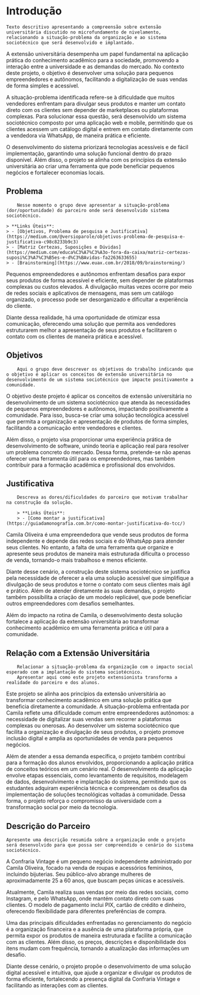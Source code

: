 # Introdução

    Texto descritivo apresentando a compreensão sobre extensão universitária discutido no microfundamento de nivelamento, 
    relacionando a situação-problema da organização e ao sistema sociotécnico que será desenvolvido e implantado.

A extensão universitária desempenha um papel fundamental na aplicação prática do conhecimento acadêmico para a sociedade, promovendo a interação entre a universidade e as demandas do mercado. No contexto deste projeto, o objetivo é desenvolver uma solução para pequenos empreendedores e autônomos, facilitando a digitalização de suas vendas de forma simples e acessível.

A situação-problema identificada refere-se à dificuldade que muitos vendedores enfrentam para divulgar seus produtos e manter um contato direto com os clientes sem depender de marketplaces ou plataformas complexas. Para solucionar essa questão, será desenvolvido um sistema sociotécnico composto por uma aplicação web e mobile, permitindo que os clientes acessem um catálogo digital e entrem em contato diretamente com a vendedora via WhatsApp, de maneira prática e eficiente.

O desenvolvimento do sistema priorizará tecnologias acessíveis e de fácil implementação, garantindo uma solução funcional dentro do prazo disponível. Além disso, o projeto se alinha com os princípios da extensão universitária ao criar uma ferramenta que pode beneficiar pequenos negócios e fortalecer economias locais.

## Problema
        Nesse momento o grupo deve apresentar a situação-problema (dor/oportunidade) do parceiro onde será desenvolvido sistema sociotécnico.

    > **Links Úteis**:
    > - [Objetivos, Problema de pesquisa e Justificativa](https://medium.com/@versioparole/objetivos-problema-de-pesquisa-e-justificativa-c98c8233b9c3)
    > - [Matriz Certezas, Suposições e Dúvidas](https://medium.com/educa%C3%A7%C3%A3o-fora-da-caixa/matriz-certezas-suposi%C3%A7%C3%B5es-e-d%C3%BAvidas-fa2263633655)
    > - [Brainstorming](https://www.euax.com.br/2018/09/brainstorming/)

Pequenos empreendedores e autônomos enfrentam desafios para expor seus produtos de forma acessível e eficiente, sem depender de plataformas complexas ou custos elevados. A divulgação muitas vezes ocorre por meio de redes sociais e aplicativos de mensagens, mas sem um catálogo organizado, o processo pode ser desorganizado e dificultar a experiência do cliente.

Diante dessa realidade, há uma oportunidade de otimizar essa comunicação, oferecendo uma solução que permita aos vendedores estruturarem melhor a apresentação de seus produtos e facilitarem o contato com os clientes de maneira prática e acessível.

## Objetivos

        Aqui o grupo deve descrever os objetivos do trabalho indicando que o objetivo é aplicar os conceitos de extensão universitária no desenvolvimento de um sistema sociotécnico que impacte positivamente a comunidade.

O objetivo deste projeto é aplicar os conceitos de extensão universitária no desenvolvimento de um sistema sociotécnico que atenda às necessidades de pequenos empreendedores e autônomos, impactando positivamente a comunidade. Para isso, busca-se criar uma solução tecnológica acessível que permita a organização e apresentação de produtos de forma simples, facilitando a comunicação entre vendedores e clientes.

Além disso, o projeto visa proporcionar uma experiência prática de desenvolvimento de software, unindo teoria e aplicação real para resolver um problema concreto do mercado. Dessa forma, pretende-se não apenas oferecer uma ferramenta útil para os empreendedores, mas também contribuir para a formação acadêmica e profissional dos envolvidos.

## Justificativa

        Descreva as dores/dificuldades do parceiro que motivam trabalhar na construção da solução.

        > **Links Úteis**:
        > - [Como montar a justificativa](https://guiadamonografia.com.br/como-montar-justificativa-do-tcc/)

Camila Oliveira é uma empreendedora que vende seus produtos de forma independente e depende das redes sociais e do WhatsApp para atender seus clientes. No entanto, a falta de uma ferramenta que organize e apresente seus produtos de maneira mais estruturada dificulta o processo de venda, tornando-o mais trabalhoso e menos eficiente.

Diante desse cenário, a construção deste sistema sociotécnico se justifica pela necessidade de oferecer a ela uma solução acessível que simplifique a divulgação de seus produtos e torne o contato com seus clientes mais ágil e prático. Além de atender diretamente às suas demandas, o projeto também possibilita a criação de um modelo replicável, que pode beneficiar outros empreendedores com desafios semelhantes.

Além do impacto na rotina de Camila, o desenvolvimento desta solução fortalece a aplicação da extensão universitária ao transformar conhecimento acadêmico em uma ferramenta prática e útil para a comunidade.

## Relação com a Extensão Universitária

        Relacionar a situação-problema da organização com o impacto social esperado com a implantação do sistema sociotécnico.
        Apresentar aqui como este projeto extensionista transforma a realidade do parceiro e dos alunos.

Este projeto se alinha aos princípios da extensão universitária ao transformar conhecimento acadêmico em uma solução prática que beneficia diretamente a comunidade. A situação-problema enfrentada por Camila reflete uma dificuldade comum entre empreendedores autônomos: a necessidade de digitalizar suas vendas sem recorrer a plataformas complexas ou onerosas. Ao desenvolver um sistema sociotécnico que facilita a organização e divulgação de seus produtos, o projeto promove inclusão digital e amplia as oportunidades de venda para pequenos negócios.

Além de atender a essa demanda específica, o projeto também contribui para a formação dos alunos envolvidos, proporcionando a aplicação prática de conceitos teóricos em um cenário real. O desenvolvimento da aplicação envolve etapas essenciais, como levantamento de requisitos, modelagem de dados, desenvolvimento e implantação do sistema, permitindo que os estudantes adquiram experiência técnica e compreendam os desafios da implementação de soluções tecnológicas voltadas à comunidade. Dessa forma, o projeto reforça o compromisso da universidade com a transformação social por meio da tecnologia.

## Descrição do Parceiro

    Apresente uma descrição resumida sobre a organização onde o projeto será desenvolvido para que possa ser compreendido o cenário do sistema sociotécnico.

A Confraria Vintage é um pequeno negócio independente administrado por Camila Oliveira, focado na venda de roupas e acessórios femininos, incluindo bijuterias. Seu público-alvo abrange mulheres de aproximadamente 25 a 60 anos, que buscam peças únicas e acessíveis.

Atualmente, Camila realiza suas vendas por meio das redes sociais, como Instagram, e pelo WhatsApp, onde mantém contato direto com suas clientes. O modelo de pagamento inclui PIX, cartão de crédito e dinheiro, oferecendo flexibilidade para diferentes preferências de compra.

Uma das principais dificuldades enfrentadas no gerenciamento do negócio é a organização financeira e a ausência de uma plataforma própria, que permita expor os produtos de maneira estruturada e facilite a comunicação com as clientes. Além disso, os preços, descrições e disponibilidade dos itens mudam com frequência, tornando a atualização das informações um desafio.

Diante desse cenário, o projeto propõe o desenvolvimento de uma solução digital acessível e intuitiva, que ajude a organizar e divulgar os produtos de forma eficiente, fortalecendo a presença digital da Confraria Vintage e facilitando as interações com as clientes.
